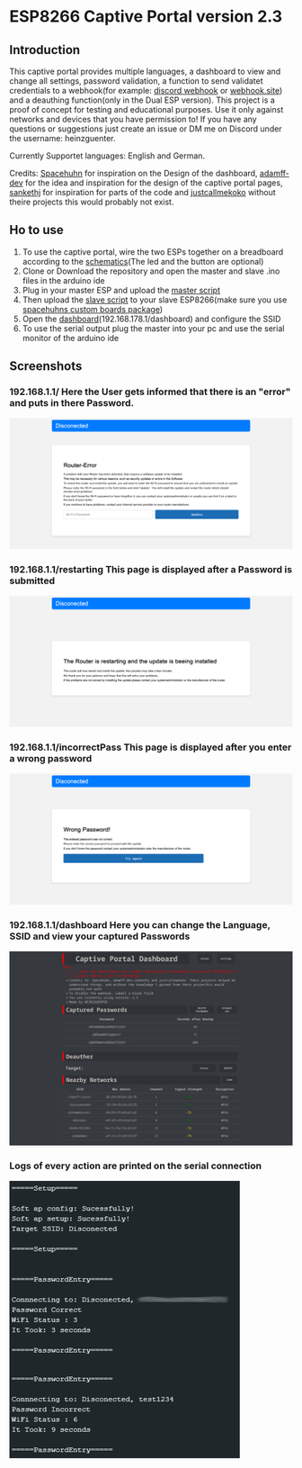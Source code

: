 # ESP8266 Captive Portal version 2.3

## Introduction
This captive portal provides multiple languages, a dashboard to view and change all settings, password validation, a function to send validatet credentials to a webhook(for example: [discord webhook](https://support.discord.com/hc/en-us/articles/228383668-Intro-to-Webhooks) or [webhook.site](https://webhook.site)) and a deauthing function(only in the Dual ESP version). This project is a proof of concept for testing and educational purposes. 
Use it only against networks and devices that you have permission to! If you have any questions or suggestions just create an issue or DM me on Discord under the username: heinzguenter.

Currently Supportet languages: English and German.

Credits: [Spacehuhn](https://github.com/SpacehuhnTech) for inspiration on the Design of the dashboard, [adamff-dev](https://github.com/adamff-dev) for the idea and inspiration for the design of the captive portal pages, [sankethj](https://github.com/sankethj) for inspiration for parts of the code and [justcallmekoko](https://github.com/justcallmekoko) without theire projects this would probably not exist.

## Ho to use
1. To use the captive portal, wire the two ESPs together on a breadboard according to the [schematics](https://github.com/heinzguenter/ESP8266-Captive-Portal/blob/main/src/schematics.svg)(The led and the button are optional)
2. Clone or Download the repository and open the master and slave .ino files in the arduino ide
3. Plug in your master ESP and upload the [master script](https://github.com/heinzguenter/ESP8266-Captive-Portal/blob/main/master/master.ino)
4. Then upload the [slave script](https://github.com/heinzguenter/ESP8266-Captive-Portal/blob/main/slave/slave.ino) to your slave ESP8266(make sure you use [spacehuhns custom boards package](https://deauther.com/docs/diy/installation-arduino))
5. Open the [dashboard](192.168.1.1/dashboard)(192.168.178.1/dashboard) and configure the SSID
6. To use the serial output plug the master into your pc and use the serial monitor of the arduino ide

## Screenshots

<h3>192.168.1.1/ Here the User gets informed that there is an "error" and puts in there Password.</h3>
<img src="https://raw.githubusercontent.com/heinzguenter/ESP8266-Captive-Portal/main/src/indexScreenshot.png" title="192.168.1.1/">

<h3>192.168.1.1/restarting This page is displayed after a Password is submitted</h3>
<img src="https://raw.githubusercontent.com/heinzguenter/ESP8266-Captive-Portal/main/src/restartingScreenshot.png" title="192.168.1.1/restarting">

<h3>192.168.1.1/incorrectPass This page is displayed after you enter a wrong password</h3>
<img src="https://raw.githubusercontent.com/heinzguenter/ESP8266-Captive-Portal/main/src/wrongPassScreenshot.png" title="192.168.1.1/restarting">

<h3>192.168.1.1/dashboard Here you can change the Language, SSID and view your captured Passwords</h3>
<img src="https://raw.githubusercontent.com/heinzguenter/ESP8266-Captive-Portal/main/src/dashboardScreenshot.png" title="192.168.1.1/dashboard">

<h3>Logs of every action are printed on the serial connection</h3>
<img src="https://raw.githubusercontent.com/heinzguenter/ESP8266-Captive-Portal/main/src/serialInterfaceScreenshot.png" title="SerialLog">
